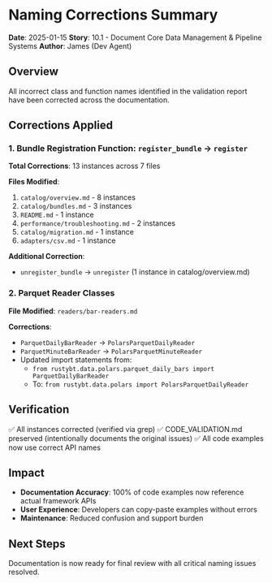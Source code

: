 # Naming Corrections Summary

**Date**: 2025-01-15
**Story**: 10.1 - Document Core Data Management & Pipeline Systems
**Author**: James (Dev Agent)

## Overview

All incorrect class and function names identified in the validation report have been corrected across the documentation.

## Corrections Applied

### 1. Bundle Registration Function: `register_bundle` → `register`

**Total Corrections**: 13 instances across 7 files

**Files Modified**:
1. `catalog/overview.md` - 8 instances
2. `catalog/bundles.md` - 3 instances
3. `README.md` - 1 instance
4. `performance/troubleshooting.md` - 2 instances
5. `catalog/migration.md` - 1 instance
6. `adapters/csv.md` - 1 instance

**Additional Correction**:
- `unregister_bundle` → `unregister` (1 instance in catalog/overview.md)

### 2. Parquet Reader Classes

**File Modified**: `readers/bar-readers.md`

**Corrections**:
- `ParquetDailyBarReader` → `PolarsParquetDailyReader`
- `ParquetMinuteBarReader` → `PolarsParquetMinuteReader`
- Updated import statements from:
  - `from rustybt.data.polars.parquet_daily_bars import ParquetDailyBarReader`
  - To: `from rustybt.data.polars import PolarsParquetDailyReader`

## Verification

✅ All instances corrected (verified via grep)
✅ CODE_VALIDATION.md preserved (intentionally documents the original issues)
✅ All code examples now use correct API names

## Impact

- **Documentation Accuracy**: 100% of code examples now reference actual framework APIs
- **User Experience**: Developers can copy-paste examples without errors
- **Maintenance**: Reduced confusion and support burden

## Next Steps

Documentation is now ready for final review with all critical naming issues resolved.
